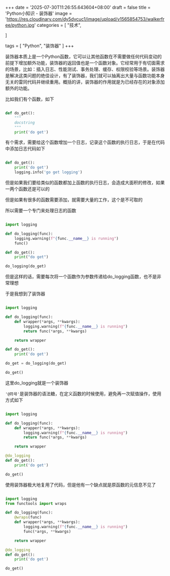 +++
date = '2025-07-30T11:26:55.643604+08:00'
draft = false
title = 'Python小知识 - 装饰器'
image = 'https://res.cloudinary.com/dy5dvcuc1/image/upload/v1565854753/walkerfree/python.jpg'
categories = [
    "技术",

]

tags = [
    "Python",
    "装饰器"
]
+++

装饰器本质上是一个Python函数，它可以让其他函数在不需要做任何代码变动的前提下增加额外功能，装饰器的返回值也是一个函数对象。它经常用于有切面需求的场景，比如：插入日志、性能测试、事务处理、缓存、权限校验等场景。装饰器是解决这类问题的绝佳设计，有了装饰器，我们就可以抽离出大量与函数功能本身无关的雷同代码并继续重用。概括的讲，装饰器的作用就是为已经存在的对象添加额外的功能。

比如我们有个函数，如下

```python

def do_get():
    """
    docstring
    """
    print('do get')
```

有个需求，需要给这个函数增加一个日志，记录这个函数的执行日志，于是在代码中添加日志代码如下

```python

def do_get():
    print('do get')
    logging.info('go get logging')
```

但是如果我们要给类似的函数都加上函数的执行日志，会造成大面积的修改，如果一两个函数还是可以的

但是如果有很多的函数需要添加，就需要大量的工作，这个是不可取的

所以需要一个专门来处理日志的函数

```python

import logging

def do_logging(func):
    logging.warning(f"{func.__name__} is running")
    func()

def do_get():
    print("do get")

do_logging(do_get)
```

但是这样的话，需要每次将一个函数作为参数传递给do\_logging函数，也不是非常理想

于是我想到了装饰器

```python

import logging

def do_logging(func):
    def wrapper(*args, **kwargs):
        logging.warning(f"{func.__name__} is running")
        return func(*args, **kwargs)

    return wrapper

def do_get():
    print('do get')

do_get = do_logging(do_get)

do_get()
```

这里do\_logging就是一个装饰器

`'@符号'`是装饰器的语法糖，在定义函数的时候使用，避免再一次赋值操作，使用方式如下

```python

import logging

def do_logging(func):
    def wrapper(*args, **kwargs):
        logging.warning(f"{func.__name__} is running")
        return func(*args, **kwargs)

    return wrapper

@do_logging
def do_get():
    print('do get')

do_get()
```

使用装饰器极大地复用了代码，但是他有一个缺点就是原函数的元信息不见了

```python

import logging
from functools import wraps

def do_logging(func):
    @wraps(func)
    def wrapper(*args, **kwargs):
        logging.warning(f"{func.__name__} is running")
        func(*args, **kwargs)

    return wrapper

@do_logging
def do_get():
    print('do get')

do_get()
```

